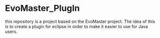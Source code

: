# EvoMaster_PlugIn
this repository is a project based on the EvoMaster project. The idea of ​​this is to create a plugin for eclipse in order to make it easier to use for Java users.
